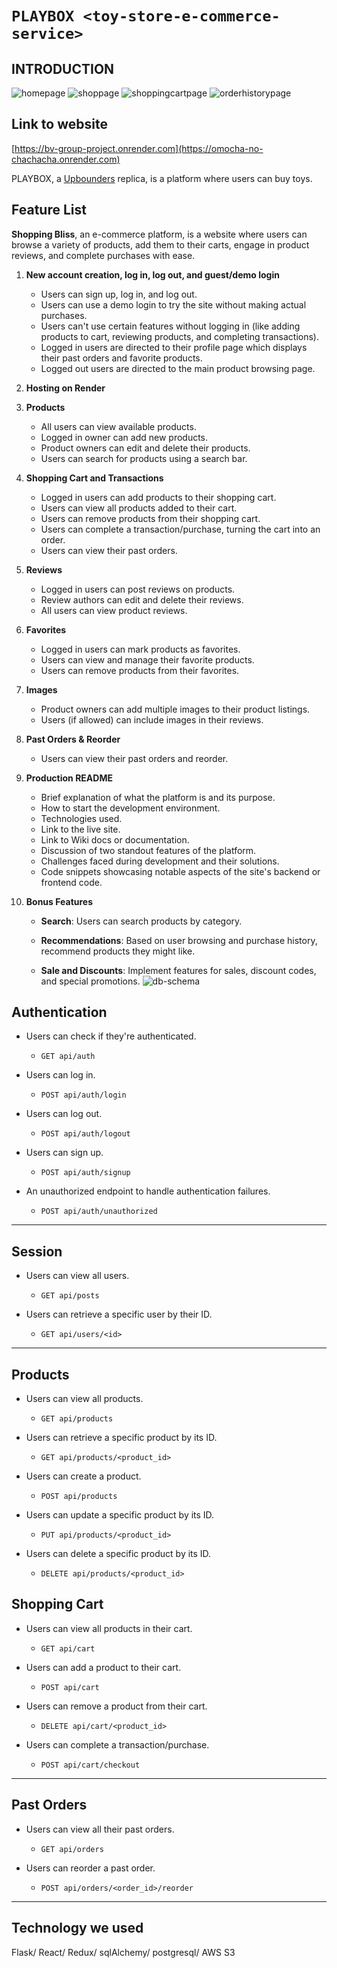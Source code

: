 
# `PLAYBOX <toy-store-e-commerce-service>`

## INTRODUCTION
![homepage][def]
![shoppage][def2]
![shoppingcartpage][def3]
![orderhistorypage][def4]

## Link to website 
[https://bv-group-project.onrender.com](https://omocha-no-chachacha.onrender.com)

PLAYBOX, a [Upbounders](https://upbounders.com/) replica, is a platform where users can buy toys.

## Feature List
**Shopping Bliss**, an e-commerce platform, is a website where users can browse a variety of products, add them to their carts, engage in product reviews, and complete purchases with ease.

1. **New account creation, log in, log out, and guest/demo login**
    - Users can sign up, log in, and log out.
    - Users can use a demo login to try the site without making actual purchases.
    - Users can't use certain features without logging in (like adding products to cart, reviewing products, and completing transactions).
    - Logged in users are directed to their profile page which displays their past orders and favorite products.
    - Logged out users are directed to the main product browsing page.

2. **Hosting on Render**

3. **Products**
    - All users can view available products.
    - Logged in owner can add new products.
    - Product owners can edit and delete their products.
    - Users can search for products using a search bar.

4. **Shopping Cart and Transactions**
    - Logged in users can add products to their shopping cart.
    - Users can view all products added to their cart.
    - Users can remove products from their shopping cart.
    - Users can complete a transaction/purchase, turning the cart into an order.
    - Users can view their past orders.

5. **Reviews**
    - Logged in users can post reviews on products.
    - Review authors can edit and delete their reviews.
    - All users can view product reviews.

6. **Favorites**
    - Logged in users can mark products as favorites.
    - Users can view and manage their favorite products.
    - Users can remove products from their favorites.

6. **Images**
    - Product owners can add multiple images to their product listings.
    - Users (if allowed) can include images in their reviews.

8. **Past Orders & Reorder**
    - Users can view their past orders and reorder.

9. **Production README**
    - Brief explanation of what the platform is and its purpose.
    - How to start the development environment.
    - Technologies used.
    - Link to the live site.
    - Link to Wiki docs or documentation.
    - Discussion of two standout features of the platform.
    - Challenges faced during development and their solutions.
    - Code snippets showcasing notable aspects of the site's backend or frontend code.


10. **Bonus Features**
    - **Search**: Users can search products by category.

    - **Recommendations**: Based on user browsing and purchase history, recommend products they might like.

    - **Sale and Discounts**: Implement features for sales, discount codes, and special promotions.
![db-schema](https://github.com/londelidess/shopping-website/blob/main/images/db-schema.png)

## Authentication

* Users can check if they're authenticated.
  - `GET api/auth`

* Users can log in.
  - `POST api/auth/login`

* Users can log out.
  - `POST api/auth/logout`

* Users can sign up.
  - `POST api/auth/signup`

* An unauthorized endpoint to handle authentication failures.
  - `POST api/auth/unauthorized`

---

## Session

* Users can view all users.
  - `GET api/posts`

* Users can retrieve a specific user by their ID.
  - `GET api/users/<id>`

---


## Products

* Users can view all products.
  - `GET api/products`

* Users can retrieve a specific product by its ID.
  - `GET api/products/<product_id>`

* Users can create a product.
  - `POST api/products`

* Users can update a specific product by its ID.
  - `PUT api/products/<product_id>`

* Users can delete a specific product by its ID.
  - `DELETE api/products/<product_id>`


## Shopping Cart

* Users can view all products in their cart.
  - `GET api/cart`

* Users can add a product to their cart.
  - `POST api/cart`

* Users can remove a product from their cart.
  - `DELETE api/cart/<product_id>`

* Users can complete a transaction/purchase.
  - `POST api/cart/checkout`

---

## Past Orders

* Users can view all their past orders.
  - `GET api/orders`

* Users can reorder a past order.
  - `POST api/orders/<order_id>/reorder`

---

 
## Technology we used 
Flask/ React/ Redux/ sqlAlchemy/ postgresql/ AWS S3

[def]: ./images/home-page.png
[def2]:./images/shop-page.png
[def3]:./images/shopping-cart.png
[def4]:./images/order-history.png
